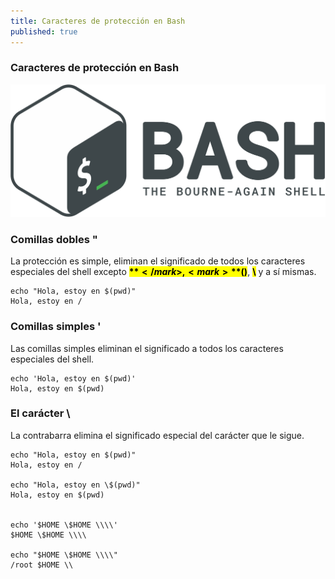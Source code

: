 ```yaml
---
title: Caracteres de protección en Bash
published: true
---
```


### [](#header-1)Caracteres de protección en Bash

![](../assets/bash-logo.png)


### [](#header-3)Comillas dobles "

La protección es simple, eliminan el significado de todos los caracteres especiales del shell excepto <mark>**$**</mark>, <mark>**$()**</mark>, <mark>**\\**</mark> y a sí mismas.
```
echo "Hola, estoy en $(pwd)"
Hola, estoy en /
```

### [](#header-3)Comillas simples '

Las comillas simples eliminan el significado a todos los caracteres especiales del shell.
```
echo 'Hola, estoy en $(pwd)'
Hola, estoy en $(pwd)
```

### [](#header-3)El carácter \

La contrabarra elimina el significado especial del carácter que le sigue.
```
echo "Hola, estoy en $(pwd)"
Hola, estoy en /

echo "Hola, estoy en \$(pwd)"
Hola, estoy en $(pwd)


echo '$HOME \$HOME \\\\'
$HOME \$HOME \\\\

echo "$HOME \$HOME \\\\"
/root $HOME \\
```
